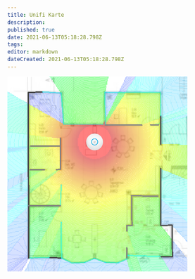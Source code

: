 ```yaml
---
title: Unifi Karte
description: 
published: true
date: 2021-06-13T05:18:28.798Z
tags: 
editor: markdown
dateCreated: 2021-06-13T05:18:28.798Z
---
```



![unifi_karte.png](/unifi_karte.png)